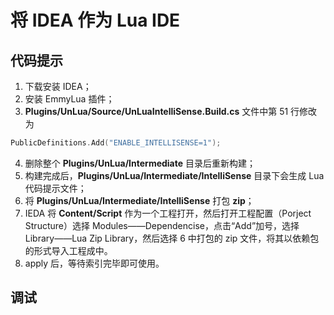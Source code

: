 # 将 IDEA 作为 Lua IDE

## 代码提示
1. 下载安装 IDEA；
2. 安装 EmmyLua 插件；
3. **Plugins/UnLua/Source/UnLuaIntelliSense.Build.cs** 文件中第 51 行修改为
```c
PublicDefinitions.Add("ENABLE_INTELLISENSE=1");
```
4. 删除整个 **Plugins/UnLua/Intermediate** 目录后重新构建；
5. 构建完成后，**Plugins/UnLua/Intermediate/IntelliSense** 目录下会生成 Lua 代码提示文件；
6. 将 **Plugins/UnLua/Intermediate/IntelliSense** 打包 **zip**；
7. IEDA 将 **Content/Script** 作为一个工程打开，然后打开工程配置（Porject Structure）选择 Modules——Dependencise，点击“Add”加号，选择 Library——Lua Zip Library，然后选择 6 中打包的 zip 文件，将其以依赖包的形式导入工程成中。
8. apply 后，等待索引完毕即可使用。

## 调试